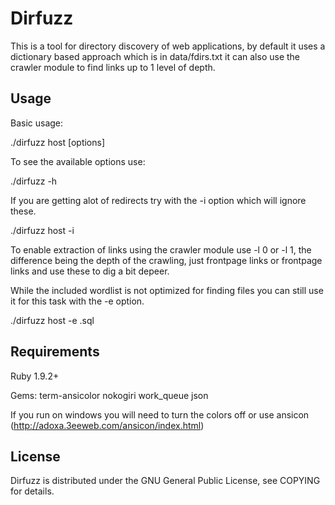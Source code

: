 Dirfuzz
=============

This is a tool for directory discovery of web applications, by default it uses a dictionary
based approach which is in data/fdirs.txt it can also use the crawler module to find links
up to 1 level of depth.

Usage
-------

Basic usage:

./dirfuzz host [options]


To see the available options use:

./dirfuzz -h


If you are getting alot of redirects try with the -i option which will ignore these.

./dirfuzz host -i

To enable extraction of links using the crawler module use -l 0 or -l 1, the difference being the depth
of the crawling, just frontpage links or frontpage links and use these to dig a bit depeer.


While the included wordlist is not optimized for finding files you can still use it for this task with the -e option.

./dirfuzz host -e .sql


Requirements
-----------

Ruby 1.9.2+

Gems:
term-ansicolor
nokogiri
work_queue
json

If you run on windows you will need to turn the colors off or use ansicon (http://adoxa.3eeweb.com/ansicon/index.html)

License
-------

Dirfuzz is distributed under the GNU General Public License, see COPYING for details.




